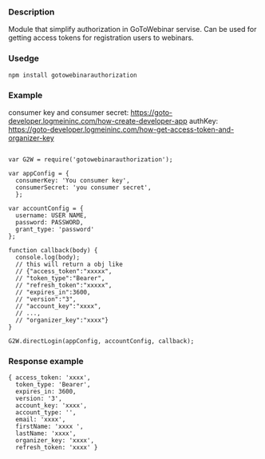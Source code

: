 ###  Description
Module that simplify authorization in GoToWebinar servise.
Can be used for getting access tokens for registration users to webinars.

### Usedge
`npm install gotowebinarauthorization`
### Example

consumer key and consumer secret: https://goto-developer.logmeininc.com/how-create-developer-app
authKey: https://goto-developer.logmeininc.com/how-get-access-token-and-organizer-key

```

var G2W = require('gotowebinarauthorization');

var appConfig = {
  consumerKey: 'You consumer key',
  consumerSecret: 'you consumer secret',
  };

var accountConfig = {
  username: USER NAME,
  password: PASSWORD,
  grant_type: 'password'
};

function callback(body) {
  console.log(body);
  // this will return a obj like
  // {"access_token":"xxxxx",
  // "token_type":"Bearer",
  // "refresh_token":"xxxxx",
  // "expires_in":3600,
  // "version":"3",
  // "account_key":"xxxx",
  // ...,
  // "organizer_key":"xxxx"}
} 

G2W.directLogin(appConfig, accountConfig, callback);

```

### Response example

```
{ access_token: 'xxxx',
  token_type: 'Bearer',
  expires_in: 3600,
  version: '3',
  account_key: 'xxxx',
  account_type: '',
  email: 'xxxx',
  firstName: 'xxxx ',
  lastName: 'xxxx',
  organizer_key: 'xxxx',
  refresh_token: 'xxxx' }

```
